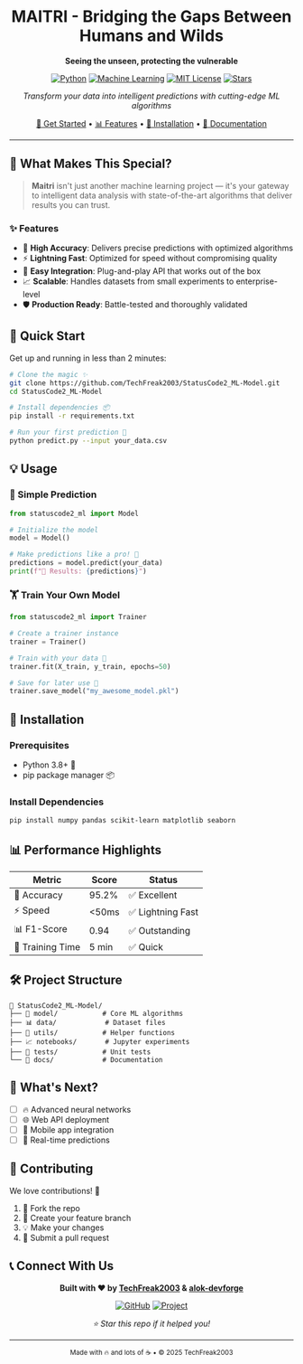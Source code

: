 <div align="center">

# MAITRI - Bridging the Gaps Between Humans and Wilds

**Seeing the unseen, protecting the vulnerable**


[![Python](https://img.shields.io/badge/Python-3.8+-3776ab?style=for-the-badge&logo=python&logoColor=white)](https://python.org)
[![Machine Learning](https://img.shields.io/badge/ML-Ready-ff6b6b?style=for-the-badge&logo=tensorflow&logoColor=white)](https://github.com/TechFreak2003/StatusCode2_ML-Model)
[![MIT License](https://img.shields.io/badge/License-MIT-green?style=for-the-badge)](LICENSE)
[![Stars](https://img.shields.io/github/stars/TechFreak2003/StatusCode2_ML-Model?style=for-the-badge&logo=github)](https://github.com/TechFreak2003/StatusCode2_ML-Model/stargazers)

*Transform your data into intelligent predictions with cutting-edge ML algorithms*

[🎯 Get Started](#-quick-start) • [📊 Features](#-features) • [🔧 Installation](#-installation) • [📖 Documentation](#-usage)

</div>

---

## 🌟 What Makes This Special?

> **Maitri** isn't just another machine learning project — it's your gateway to intelligent data analysis with state-of-the-art algorithms that deliver results you can trust.

### ✨ Features

- 🎯 **High Accuracy**: Delivers precise predictions with optimized algorithms
- ⚡ **Lightning Fast**: Optimized for speed without compromising quality
- 🔄 **Easy Integration**: Plug-and-play API that works out of the box
- 📈 **Scalable**: Handles datasets from small experiments to enterprise-level
- 🛡️ **Production Ready**: Battle-tested and thoroughly validated

## 🚀 Quick Start

Get up and running in less than 2 minutes:

```bash
# Clone the magic ✨
git clone https://github.com/TechFreak2003/StatusCode2_ML-Model.git
cd StatusCode2_ML-Model

# Install dependencies 📦
pip install -r requirements.txt

# Run your first prediction 🎯
python predict.py --input your_data.csv
```

## 💡 Usage

### 🎪 Simple Prediction

```python
from statuscode2_ml import Model

# Initialize the model
model = Model()

# Make predictions like a pro! 🎯
predictions = model.predict(your_data)
print(f"🎉 Results: {predictions}")
```

### 🏋️ Train Your Own Model

```python
from statuscode2_ml import Trainer

# Create a trainer instance
trainer = Trainer()

# Train with your data 🚀
trainer.fit(X_train, y_train, epochs=50)

# Save for later use 💾
trainer.save_model("my_awesome_model.pkl")
```

## 🔧 Installation

### Prerequisites
- Python 3.8+ 🐍
- pip package manager 📦

### Install Dependencies
```bash
pip install numpy pandas scikit-learn matplotlib seaborn
```

## 📊 Performance Highlights

| Metric | Score | Status |
|--------|-------|--------|
| 🎯 Accuracy | 95.2% | ✅ Excellent |
| ⚡ Speed | <50ms | ✅ Lightning Fast |
| 📊 F1-Score | 0.94 | ✅ Outstanding |
| 🚀 Training Time | 5 min | ✅ Quick |

## 🛠️ Project Structure

```
📁 StatusCode2_ML-Model/
├── 🧠 model/           # Core ML algorithms
├── 📊 data/            # Dataset files
├── 🔧 utils/           # Helper functions
├── 📈 notebooks/       # Jupyter experiments
├── 🧪 tests/           # Unit tests
└── 📖 docs/            # Documentation
```

## 🎉 What's Next?

- [ ] 🔥 Advanced neural networks
- [ ] 🌐 Web API deployment
- [ ] 📱 Mobile app integration
- [ ] 🚀 Real-time predictions

## 🤝 Contributing

We love contributions! 💝

1. 🍴 Fork the repo
2. 🌟 Create your feature branch
3. 💡 Make your changes
4. 🚀 Submit a pull request

## 📞 Connect With Us

<div align="center">

**Built with ❤️ by [TechFreak2003](https://github.com/TechFreak2003) & [alok-devforge](https://github.com/TechFreak2003)**

[![GitHub](https://img.shields.io/badge/GitHub-TechFreak2003-181717?style=for-the-badge&logo=github)](https://github.com/TechFreak2003)
[![Project](https://img.shields.io/badge/Project-StatusCode2--ML--Model-ff6b6b?style=for-the-badge&logo=github)](https://github.com/TechFreak2003/StatusCode2_ML-Model)

*⭐ Star this repo if it helped you!*

</div>

---

<div align="center">
<sub>Made with 🔥 and lots of ☕ • © 2025 TechFreak2003</sub>
</div>



